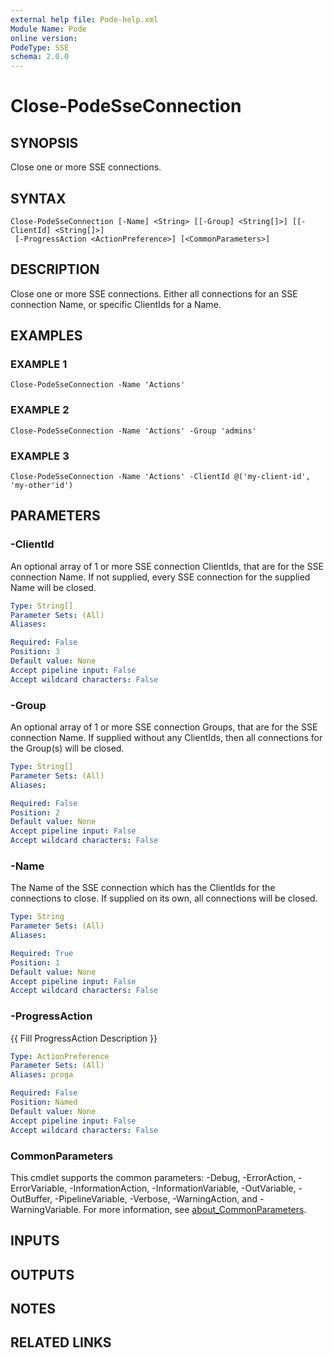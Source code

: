 ```yaml
---
external help file: Pode-help.xml
Module Name: Pode
online version:
PodeType: SSE
schema: 2.0.0
---
```


# Close-PodeSseConnection

## SYNOPSIS
Close one or more SSE connections.

## SYNTAX

```
Close-PodeSseConnection [-Name] <String> [[-Group] <String[]>] [[-ClientId] <String[]>]
 [-ProgressAction <ActionPreference>] [<CommonParameters>]
```

## DESCRIPTION
Close one or more SSE connections.
Either all connections for an SSE connection Name, or specific ClientIds for a Name.

## EXAMPLES

### EXAMPLE 1
```
Close-PodeSseConnection -Name 'Actions'
```

### EXAMPLE 2
```
Close-PodeSseConnection -Name 'Actions' -Group 'admins'
```

### EXAMPLE 3
```
Close-PodeSseConnection -Name 'Actions' -ClientId @('my-client-id', 'my-other'id')
```

## PARAMETERS

### -ClientId
An optional array of 1 or more SSE connection ClientIds, that are for the SSE connection Name.
If not supplied, every SSE connection for the supplied Name will be closed.

```yaml
Type: String[]
Parameter Sets: (All)
Aliases:

Required: False
Position: 3
Default value: None
Accept pipeline input: False
Accept wildcard characters: False
```

### -Group
An optional array of 1 or more SSE connection Groups, that are for the SSE connection Name.
If supplied without any ClientIds, then all connections for the Group(s) will be closed.

```yaml
Type: String[]
Parameter Sets: (All)
Aliases:

Required: False
Position: 2
Default value: None
Accept pipeline input: False
Accept wildcard characters: False
```

### -Name
The Name of the SSE connection which has the ClientIds for the connections to close.
If supplied on its own, all connections will be closed.

```yaml
Type: String
Parameter Sets: (All)
Aliases:

Required: True
Position: 1
Default value: None
Accept pipeline input: False
Accept wildcard characters: False
```

### -ProgressAction
{{ Fill ProgressAction Description }}

```yaml
Type: ActionPreference
Parameter Sets: (All)
Aliases: proga

Required: False
Position: Named
Default value: None
Accept pipeline input: False
Accept wildcard characters: False
```

### CommonParameters
This cmdlet supports the common parameters: -Debug, -ErrorAction, -ErrorVariable, -InformationAction, -InformationVariable, -OutVariable, -OutBuffer, -PipelineVariable, -Verbose, -WarningAction, and -WarningVariable. For more information, see [about_CommonParameters](http://go.microsoft.com/fwlink/?LinkID=113216).

## INPUTS

## OUTPUTS

## NOTES

## RELATED LINKS
